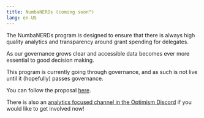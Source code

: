 ```yaml
---
title: NumbaNERDs (coming soon™️)
lang: en-US
---
```


The NumbaNERDs program is designed to ensure that there is always high quality analytics and transparency around grant spending for delegates. 

As our governance grows clear and accessible data becomes ever more essential to good decision making. 

This program is currently going through governance, and as such is not live until it (hopefully) passes governance. 

You can follow the proposal [here](https://gov.optimism.io/t/ready-numbanerd-program/6086). 

There is also an [analytics focused channel in the Optimism Discord](https://discord.com/channels/667044843901681675/928227180603899924) if you would like to get involved now! 